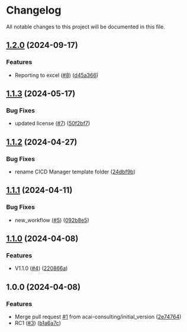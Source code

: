# Changelog

All notable changes to this project will be documented in this file.

## [1.2.0](https://github.com/acai-consulting/terraform-aws-acf-idc/compare/1.1.3...1.2.0) (2024-09-17)


### Features

* Reporting to excel ([#8](https://github.com/acai-consulting/terraform-aws-acf-idc/issues/8)) ([d45a366](https://github.com/acai-consulting/terraform-aws-acf-idc/commit/d45a366de7363488019c4542d43bc63eb1424897))

## [1.1.3](https://github.com/acai-consulting/terraform-aws-acf-idc/compare/1.1.2...1.1.3) (2024-05-17)


### Bug Fixes

* updated license  ([#7](https://github.com/acai-consulting/terraform-aws-acf-idc/issues/7)) ([50f2bf7](https://github.com/acai-consulting/terraform-aws-acf-idc/commit/50f2bf722c477913adc3ee7baa3fdba2a6722f41))

## [1.1.2](https://github.com/acai-consulting/terraform-aws-acf-idc/compare/1.1.1...1.1.2) (2024-04-27)


### Bug Fixes

* rename CICD Manager template folder ([24dbf9b](https://github.com/acai-consulting/terraform-aws-acf-idc/commit/24dbf9b500ac5d30e78a65e83e70350290b7b52e))

## [1.1.1](https://github.com/acai-consulting/terraform-aws-acf-idc/compare/1.1.0...1.1.1) (2024-04-11)


### Bug Fixes

* new_workflow ([#5](https://github.com/acai-consulting/terraform-aws-acf-idc/issues/5)) ([092b8e5](https://github.com/acai-consulting/terraform-aws-acf-idc/commit/092b8e57333c76cf0fe7f09d49ab3f4dd1c087bd))

## [1.1.0](https://github.com/acai-consulting/terraform-aws-acf-idc/compare/1.0.0...1.1.0) (2024-04-08)


### Features

* V1.1.0 ([#4](https://github.com/acai-consulting/terraform-aws-acf-idc/issues/4)) ([220866a](https://github.com/acai-consulting/terraform-aws-acf-idc/commit/220866a950b49e788cecfd9c43abaaeef48ac22e))

## 1.0.0 (2024-04-08)


### Features

* Merge pull request [#1](https://github.com/acai-consulting/terraform-aws-acf-idc/issues/1) from acai-consulting/initial_version ([2e74764](https://github.com/acai-consulting/terraform-aws-acf-idc/commit/2e74764f6124b610b11fb48ece68f08536848178))
* RC1 ([#3](https://github.com/acai-consulting/terraform-aws-acf-idc/issues/3)) ([b1a6a7c](https://github.com/acai-consulting/terraform-aws-acf-idc/commit/b1a6a7c33c0c9d02ef39d11f50e929b41dc710a4))
